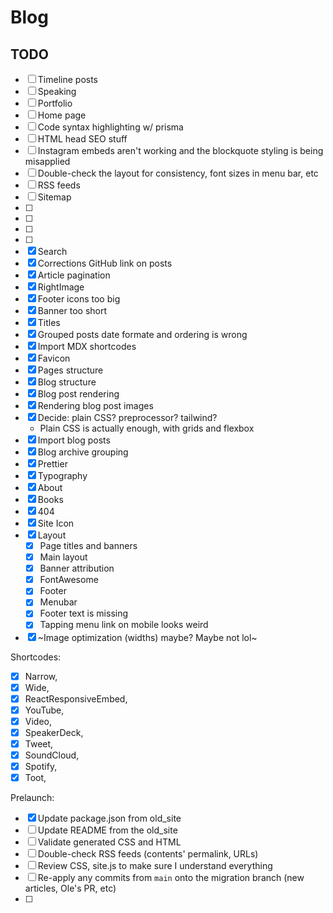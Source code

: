 # Blog

## TODO

- [ ] Timeline posts
- [ ] Speaking
- [ ] Portfolio
- [ ] Home page
- [ ] Code syntax highlighting w/ prisma
- [ ] HTML head SEO stuff
- [ ] Instagram embeds aren't working and the blockquote styling is being misapplied
- [ ] Double-check the layout for consistency, font sizes in menu bar, etc
- [ ] RSS feeds
- [ ] Sitemap
- [ ]
- [ ]
- [ ]
- [ ]
- [x] Search
- [x] Corrections GitHub link on posts
- [x] Article pagination
- [x] RightImage
- [x] Footer icons too big
- [x] Banner too short
- [x] Titles
- [x] Grouped posts date formate and ordering is wrong
- [x] Import MDX shortcodes
- [x] Favicon
- [x] Pages structure
- [x] Blog structure
- [x] Blog post rendering
- [x] Rendering blog post images
- [x] Decide: plain CSS? preprocessor? tailwind?
  - Plain CSS is actually enough, with grids and flexbox
- [x] Import blog posts
- [x] Blog archive grouping
- [x] Prettier
- [x] Typography
- [x] About
- [x] Books
- [x] 404
- [x] Site Icon
- [x] Layout
  - [x] Page titles and banners
  - [x] Main layout
  - [x] Banner attribution
  - [x] FontAwesome
  - [x] Footer
  - [x] Menubar
  - [x] Footer text is missing
  - [x] Tapping menu link on mobile looks weird
- [x] ~Image optimization (widths) maybe? Maybe not lol~

Shortcodes:

- [x] Narrow,
- [x] Wide,
- [x] ReactResponsiveEmbed,
- [x] YouTube,
- [x] Video,
- [x] SpeakerDeck,
- [x] Tweet,
- [x] SoundCloud,
- [x] Spotify,
- [x] Toot,

Prelaunch:

- [x] Update package.json from old_site
- [ ] Update README from the old_site
- [ ] Validate generated CSS and HTML
- [ ] Double-check RSS feeds (contents' permalink, URLs)
- [ ] Review CSS, site.js to make sure I understand everything
- [ ] Re-apply any commits from `main` onto the migration branch (new articles, Ole's PR, etc)
- [ ]
